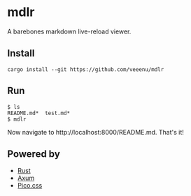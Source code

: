 # mdlr

A barebones markdown live-reload viewer.

## Install

```
cargo install --git https://github.com/veeenu/mdlr
```

## Run

```
$ ls
README.md*  test.md*
$ mdlr
```

Now navigate to http://localhost:8000/README.md.
That's it!

## Powered by

- [Rust](https://www.rust-lang.org/)
- [Axum](https://github.com/tokio-rs/axum)
- [Pico.css](https://picocss.com/)
